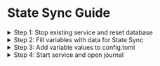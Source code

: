 # State Sync Guide

<details>

<summary>Step 1: Stop existing service and reset database</summary>

```bash
sudo systemctl stop firmachaind
firmachaind unsafe-reset-all --keep-addr-book
```

</details>

<details>

<summary>Step 2: Fill variables with data for State Sync</summary>

```bash
RPC="https://firmachain-rpc.anyvalid.com:443"
RECENT_HEIGHT=$(curl -s $RPC/block | jq -r .result.block.header.height)
TRUST_HEIGHT=$((RECENT_HEIGHT - 1000))
TRUST_HASH=$(curl -s "$RPC/block?height=$TRUST_HEIGHT" | jq -r .result.block_id.hash)
PEER="c73d22b6a749534ff17c3ccebb00bb2b2215c525@207.180.239.3:26656"
```

</details>

<details>

<summary>Step 3: Add variable values to config.toml</summary>

```bash
sed -i.bak -E "s|^(enable[[:space:]]+=[[:space:]]+).*$|\1true| ; \
s|^(rpc_servers[[:space:]]+=[[:space:]]+).*$|\1\"$RPC,$RPC\"| ; \
s|^(trust_height[[:space:]]+=[[:space:]]+).*$|\1$TRUST_HEIGHT| ; \
s|^(trust_hash[[:space:]]+=[[:space:]]+).*$|\1\"$TRUST_HASH\"|" $HOME/.firmachain/config/config.toml
sed -i.bak -e "s/^persistent_peers *=.*/persistent_peers = \"$PEER\"/" $HOME/.firmachain/config/config.toml
```

</details>

<details>

<summary>Step 4: Start service and open journal</summary>

```bash
sudo systemctl restart firmachaind
sudo journalctl -u firmachaind -f -o cat
```

</details>
